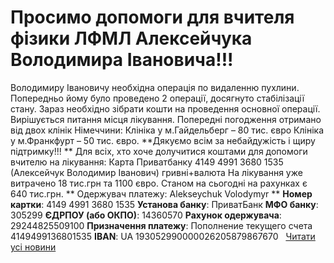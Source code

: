 # Просимо допомоги для вчителя фізики ЛФМЛ Алексейчука Володимира Івановича!!!
Володимиру Івановичу необхідна операція по видаленню пухлини.
Попередньо йому було проведено 2 операції, досягнуто стабілізації стану.
Зараз необхідно зібрати кошти на проведення основної операції. Вирішується питання місця лікування.
Попередні погодження отримано від двох клінік Німеччини:
Клініка у м.Гайдельберг – 80 тис. євро
Клініка у м.Франкфурт – 50 тис. євро.
**Дякуємо всім за небайдужість і щиру підтримку!!! **
Для всіх, хто хоче долучитися коштами для допомоги вчителю на лікування:
Карта Приватбанку 4149 4991 3680 1535 (Алексейчук Володимир Іванович) гривні+валюта
На лікування уже витрачено 18 тис.грн та 1100 євро.
Станом на сьогодні на рахунках є 640 тис.грн.
** Одержувач платежу: Alekseychuk Volodymyr **
**Номер картки**: 4149 4991 3680 1535
**Установа банку**: ПриватБанк
**МФО банку**: 305299
**ЄДРПОУ (або ОКПО)**: 14360570
**Рахунок одержувача**: 29244825509100
**Призначення платежу**: Пополнение текущего счета 4149499136801535
**IBAN**: UA 193052990000026205879867670
 
[Читати усі новини](/news)

